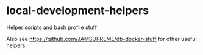 # local-development-helpers
Helper scripts and bash profile stuff


Also see https://github.com/JAMSUPREME/db-docker-stuff for other useful helpers
